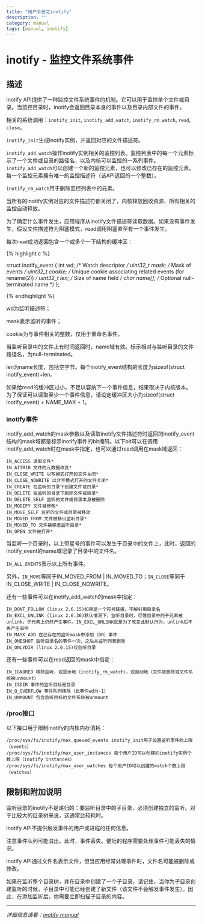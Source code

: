 ```yaml
---
title: "用户手册之inotify"
description: ""
category: manual
tags: [manual, inotify]
---
```

# inotify - 监控文件系统事件
## 描述
inotify API提供了一种监控文件系统事件的机制。它可以用于监控单个文件或目录。当监控目录时，inotify会返回目录本身的事件以及目录内部文件的事件。

相关的系统调用：`inotify_init`, `inotify_add_watch`, `inotify_rm_watch`, `read`, `close`。

`inotify_init`生成inotify实例，并返回对应的文件描述符。

`inotify_add_watch`操作inotify实例相关的监控列表。监控列表中的每一个元素标示了一个文件或目录的路径名，以及内核可以监控的一系列事件。`inotify_add_watch`可以创建一个新的监控元素，也可以修改已存在的监控元素。每一个监控元素拥有唯一的监控描述符（该API返回的一个整数）。

`inotify_rm_watch`用于删除监控列表中的元素。

当所有的inotify实例对应的文件描述符都关闭了，内核释放回收资源，所有相关的监控自动释放。

为了确定什么事件发生，应用程序从inotify文件描述符读取数据。如果没有事件发生，假设文件描述符为阻塞模式，read调用阻塞直至有一个事件发生。

每次`read`成功返回包含一个或多个一下结构的缓冲区：

{% highlight c %}

struct inotify_event {
     int      wd;       /* Watch descriptor */
     uint32_t mask;     /* Mask of events */
     uint32_t cookie;   /* Unique cookie associating related
   						events (for rename(2)) */
     uint32_t len;      /* Size of name field */
     char     name[];   /* Optional null-terminated name */
};

{% endhighlight %}

wd为监听描述符；

mask表示监听的事件；

cookie为与事件相关的整数，仅用于重命名事件。

当监听目录中的文件上有时间返回时，name域有效。标示相对与监听目录的文件路径名，为null-terminated。

len为name长度，包括空字节。每个inotify_event结构的长度为sizeof(struct inotify_event)+len。

如果给read的缓冲区过小，不足以容纳下一个事件信息，结果取决于内核版本。为了保证可以读取至少一个事件信息，请设定缓冲区大小为sizeof(struct inotify_event) + NAME_MAX + 1。

### inotify事件
inotify_add_watch的mask参数以及读取inotify文件描述符时返回的inotify_event结构的mask域都是标示inotify事件的bit掩码。以下bit可以在调用inotify_add_watch时在mask中指定，也可以通过read调用在mask域返回：

	IN_ACCESS 读取文件*
	IN_ATTRIB 文件的元数据改变*
	IN_CLOSE_WRITE 以写模式打开的文件关闭*
	IN_CLOSE_NOWRITE 以非写模式打开的文件关闭*
	IN_CREATE 在监听的目录下创建文件或目录*
	IN_DELETE 在监听的目录下删除文件或目录*
	IN_DELETE_SELF 监听的文件或目录本身被删除
	IN_MODIFY 文件被修改*
	IN_MOVE_SELF 监听的文件或目录被移动
	IN_MOVED_FROM 文件被移出监听目录*
	IN_MOVED_TO 文件被移进监听目录*
	IN_OPEN 文件被打开*
当监听一个目录时，以上带星号的事件可以发生于目录中的文件上，此时，返回的inotify_event的name域记录了目录中的文件名。

`IN_ALL_EVENTS`表示以上所有事件。

另外，`IN_MOVE`等同于IN_MOVED_FROM | IN_MOVED_TO；`IN_CLOSE`等同于IN_CLOSE_WRITE | IN_CLOSE_NOWRITE。

还有一些事件可以在inotify_add_watch的mask中指定：

	IN_DONT_FOLLOW (linux 2.6.15)如果是一个符号链接，不解引用目录名
	IN_EXCL_UNLINK (linux 2.6.36)默认情况下，监听目录时，尽管目录中的子元素被unlink，子元素上仍然产生事件。IN_EXCL_UNLINK就是为了改变此默认行为，unlink后不再产生事件
	IN_MASK_ADD 在已存在的监听mask中添加（OR）事件
	IN_ONESHOT 监听目录名的事件一次，之后从监听列表删除
	IN_ONLYDIR (linux 2.6.15)仅监听目录

还有一些事件可以在read返回的mask中指定：

	IN_IGNORED 移除监听，或显示地（inotify_rm_watch），或自动地（文件被删除或文件系统被unmount）
	IN_ISDIR 事件的监听目标是目录
	IN_Q_OVERFLOW 事件队列移除（此事件wd为-1）
	IN_UNMOUNT 包含监听目标的文件系统被unmount
### /proc接口
以下接口用于限制inotify的内核内存消耗：

	/proc/sys/fs/inotify/max_queued_events inotify_init用于设置监听事件的上限（events）
	/proc/sys/fs/inotify/max_user_instances 每个用户ID可以创建的inotify实例个数上限（inotify instances）
	/proc/sys/fs/inotify/max_user_watches 每个用户ID可以创建的watch个数上限（watches）
## 限制和附加说明
监听目录的inotify不是递归的：要监听目录中的子目录，必须创建独立的监听。对于比较大的目录树来说，这通常比较耗时。

inotify API不提供触发事件的用户或进程的任何信息。

注意事件队列可能溢出。此时，事件丢失。健壮的程序需要处理事件可能丢失的情况。

inotify API通过文件名表示文件，但当应用经常处理事件时，文件名可能被删除或修改。

如果在监听整个目录树，并在目录中创建了一个子目录，请记住，当你为子目录创建监听的时候，子目录中可能已经创建了新文件（该文件不会触发事件发生）。因此，在添加监听后，你需要立即扫描子目录的内容。

---
*详细信息请看：[inotify manual](http://manpages.debian.org/cgi-bin/man.cgi?query=inotify&apropos=0&sektion=0&manpath=Debian+7.0+wheezy&format=html&locale=en)*
